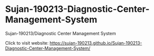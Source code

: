 # Sujan-190213-Diagnostic-Center-Management-System
Sujan-190213/Diagnostic Center Management System

Click to visit website: https://sujan-190213.github.io/Sujan-190213-Diagnostic-Center-Management-System/
